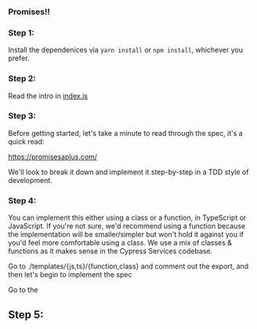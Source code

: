 ### Promises!!

### Step 1:

Install the dependenices via `yarn install` or `npm install`, whichever you prefer.

### Step 2:

Read the intro in [index.js](./index.js)

### Step 3:

Before getting started, let's take a minute to read through the spec, it's a quick read:

https://promisesaplus.com/

We'll look to break it down and implement it step-by-step in a TDD style of development.

### Step 4:

You can implement this either using a class or a function, in TypeScript or JavaScript.
If you're not sure, we'd recommend using a function because the implementation will
be smaller/simpler but won't hold it against you if you'd feel more comfortable using a class.
We use a mix of classes & functions as it makes sense in the Cypress Services codebase.

Go to ./templates/{js,ts}/{function,class} and comment out the export, and then let's begin to implement the spec

Go to the

## Step 5:
